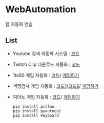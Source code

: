 # WebAutomation
웹 자동화 연습

## List
* Youtube 검색 자동화 시스템 : [코드](https://github.com/heeyong222/WebAutomation/blob/master/youtube_search.py)

* Twitch Clip 다운로드 자동화 : [코드](https://github.com/heeyong222/WebAutomation/blob/master/twitchclipdownload.py)

* 1to50 게임 자동화 : 
[코드](https://github.com/heeyong222/WebAutomation/blob/master/1to50_Automation.py)/
[게임하기](http://zzzscore.com/1to50/)

* 색맹검사 게임 자동화 :
[코드1](https://github.com/heeyong222/WebAutomation/blob/master/color_Automation.py)/[코드2](https://github.com/heeyong222/WebAutomation/blob/master/color_Automation2.py)/
[게임하기](http://zzzscore.com/color/)

* 피아노 게임 자동화 : 
[코드](https://github.com/heeyong222/WebAutomation/blob/master/Piano.py)/
[게임하기](http://zzzscore.com/dontap/)
    ```
    pip install pillow
    pip install pyautogui
    pip install keyboard
    ```
